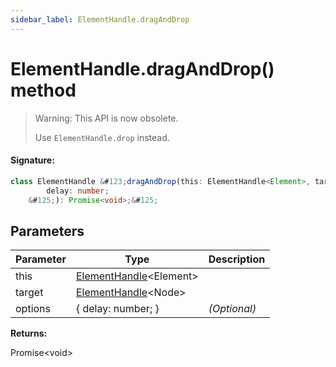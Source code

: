 ```yaml
---
sidebar_label: ElementHandle.dragAndDrop
---
```


# ElementHandle.dragAndDrop() method

> Warning: This API is now obsolete.
>
> Use `ElementHandle.drop` instead.

#### Signature:

```typescript
class ElementHandle &#123;dragAndDrop(this: ElementHandle<Element>, target: ElementHandle<Node>, options?: &#123;
        delay: number;
    &#125;): Promise<void>;&#125;
```

## Parameters

| Parameter | Type                                                         | Description  |
| --------- | ------------------------------------------------------------ | ------------ |
| this      | [ElementHandle](./puppeteer.elementhandle.md)&lt;Element&gt; |              |
| target    | [ElementHandle](./puppeteer.elementhandle.md)&lt;Node&gt;    |              |
| options   | &#123; delay: number; &#125;                                 | _(Optional)_ |

**Returns:**

Promise&lt;void&gt;
